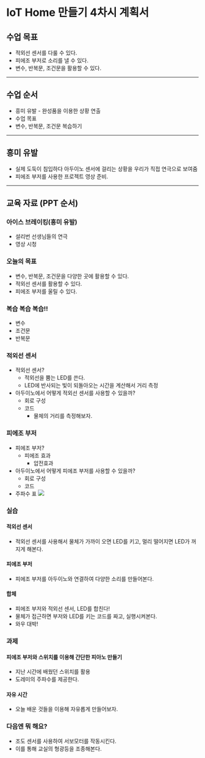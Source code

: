
# IoT Home 만들기 4차시 계획서

## 수업 목표

* 적외선 센서를 다룰 수 있다.
* 피에조 부저로 소리를 낼 수 있다.
* 변수, 반복문, 조건문을 활용할 수 있다.

---

## 수업 순서

* 흥미 유발 -  완성품을 이용한 상황 연출
* 수업 목표
* 변수, 반복문, 조건문 복습하기

---

## 흥미 유발

* 실제 도둑이 침입하다 아두이노 센서에 걸리는 상황을 우리가 직접 연극으로 보여줌
* 피에조 부저를 사용한  프로젝트 영상 준비.

---

## 교육 자료 (PPT 순서)

### 아이스 브레이킹(흥미 유발)

* 설리번 선생님들의 연극
* 영상 시청

### 오늘의 목표

* 변수, 반복문, 조건문을 다양한 곳에 활용할 수 있다.
* 적외선 센서를 활용할 수 있다.
* 피에조 부저를 울릴 수 있다.

### 복습 복습 복습!!

* 변수
* 조건문
* 반복문

### 적외선 센서

* 적외선 센서?
	* 적외선을 뿜는 LED를 쓴다.
	* LED에 반사되는 빛이 되돌아오는 시간을 계산해서 거리 측정 
* 아두이노에서 어떻게 적외선 센서를 사용할 수 있을까?
	* 회로 구성
	* 코드
		* 물체의 거리를 측정해보자.

### 피에조 부저

* 피에조 부저?
	* 피에조 효과
		* 압전효과
* 아두이노에서 어떻게 피에조 부저를 사용할 수 있을까?
	* 회로 구성
	* 코드
* 주파수 표
	![](https://kocoafab.cc/data/150116014745.png)

### 실습

#### 적외선 센서

* 적외선 센서를 사용해서 물체가 가까이 오면 LED를 키고, 멀리 떨어지면 LED가 꺼지게 해본다.

#### 피에조 부저

* 피에조 부저를 아두이노와 연결하여 다양한 소리를 만들어본다.

#### 합체

* 피에조 부저와 적외선 센서, LED를 합친다!
* 물체가 접근하면 부저와 LED를 키는 코드를 짜고, 실행시켜본다.
* 와우 대박!

### 과제

#### 피에조 부저와 스위치를 이용해 간단한 피아노 만들기

* 지난 시간에 배웠던 스위치를 활용
* 도레미의 주파수를 제공한다.

#### 자유 시간

* 오늘 배운 것들을 이용해 자유롭게 만들어보자.

### 다음엔 뭐 해요?

* 조도 센서를 사용하여 서보모터를 작동시킨다.
* 이를 통해 교실의 형광등을 조종해본다.

